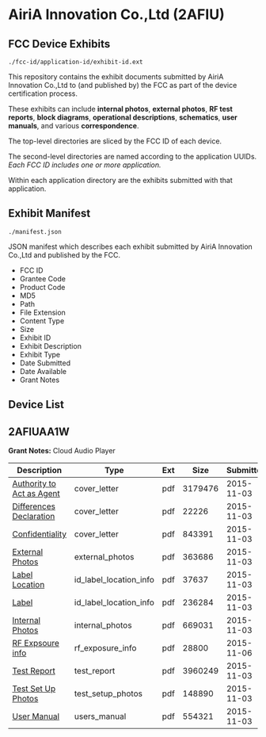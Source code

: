 # AiriA Innovation Co.,Ltd (2AFIU)
## FCC Device Exhibits

```
./fcc-id/application-id/exhibit-id.ext
```

This repository contains the exhibit documents submitted by AiriA Innovation Co.,Ltd to (and published by) the FCC as part of the device certification process.

These exhibits can include **internal photos**, **external photos**, **RF test reports**, **block diagrams**, **operational descriptions**, **schematics**, **user manuals**, and various **correspondence**.

The top-level directories are sliced by the FCC ID of each device.

The second-level directories are named according to the application UUIDs. *Each FCC ID includes one or more application.*

Within each application directory are the exhibits submitted with that application. 

## Exhibit Manifest

```
./manifest.json
```

JSON manifest which describes each exhibit submitted by AiriA Innovation Co.,Ltd and published by the FCC.

- FCC ID
- Grantee Code
- Product Code
- MD5
- Path
- File Extension
- Content Type
- Size
- Exhibit ID
- Exhibit Description
- Exhibit Type
- Date Submitted
- Date Available
- Grant Notes

## Device List
## 2AFIUAA1W
**Grant Notes:** Cloud Audio Player

| Description | Type | Ext | Size | Submitted | Available |
| ----------- | ---- | --- | ---- | --------- | --------- |
| [Authority to Act as Agent](2AFIUAA1W/da0254746082387f2729b782af8c58c7/2801235.pdf) | cover_letter | pdf | 3179476 | 2015-11-03 | 2015-11-06 |
| [Differences Declaration](2AFIUAA1W/da0254746082387f2729b782af8c58c7/2801236.pdf) | cover_letter | pdf | 22226 | 2015-11-03 | 2015-11-06 |
| [Confidentiality](2AFIUAA1W/da0254746082387f2729b782af8c58c7/2801237.pdf) | cover_letter | pdf | 843391 | 2015-11-03 | 2015-11-06 |
| [External Photos](2AFIUAA1W/da0254746082387f2729b782af8c58c7/2801238.pdf) | external_photos | pdf | 363686 | 2015-11-03 | 2015-11-06 |
| [Label Location](2AFIUAA1W/da0254746082387f2729b782af8c58c7/2801240.pdf) | id_label_location_info | pdf | 37637 | 2015-11-03 | 2015-11-06 |
| [Label](2AFIUAA1W/da0254746082387f2729b782af8c58c7/2801241.pdf) | id_label_location_info | pdf | 236284 | 2015-11-03 | 2015-11-06 |
| [Internal Photos](2AFIUAA1W/da0254746082387f2729b782af8c58c7/2801239.pdf) | internal_photos | pdf | 669031 | 2015-11-03 | 2015-11-06 |
| [RF Expsoure info](2AFIUAA1W/da0254746082387f2729b782af8c58c7/2805285.pdf) | rf_exposure_info | pdf | 28800 | 2015-11-06 | 2015-11-06 |
| [Test Report](2AFIUAA1W/da0254746082387f2729b782af8c58c7/2801245.pdf) | test_report | pdf | 3960249 | 2015-11-03 | 2015-11-06 |
| [Test Set Up Photos](2AFIUAA1W/da0254746082387f2729b782af8c58c7/2801244.pdf) | test_setup_photos | pdf | 148890 | 2015-11-03 | 2015-11-06 |
| [User Manual](2AFIUAA1W/da0254746082387f2729b782af8c58c7/2801247.pdf) | users_manual | pdf | 554321 | 2015-11-03 | 2015-11-06 |
